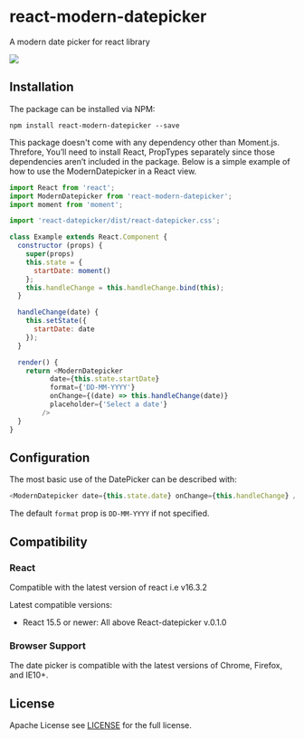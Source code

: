 # react-modern-datepicker
A modern date picker for react library

![](https://cloud.githubusercontent.com/assets/1412392/5339491/c40de124-7ee1-11e4-9f07-9276e2545f27.png)

## Installation

The package can be installed via NPM:

```
npm install react-modern-datepicker --save
```

This package doesn't come with any dependency other than Moment.js. Threfore, You’ll need to install React, PropTypes separately since those dependencies aren’t included in the package. Below is a simple example of how to use the ModernDatepicker in a React view.

```js
import React from 'react';
import ModernDatepicker from 'react-modern-datepicker';
import moment from 'moment';

import 'react-datepicker/dist/react-datepicker.css';

class Example extends React.Component {
  constructor (props) {
    super(props)
    this.state = {
      startDate: moment()
    };
    this.handleChange = this.handleChange.bind(this);
  }

  handleChange(date) {
    this.setState({
      startDate: date
    });
  }

  render() {
    return <ModernDatepicker 
          date={this.state.startDate} 
          format={'DD-MM-YYYY'} 
          onChange={(date) => this.handleChange(date)}
          placeholder={'Select a date'}
        />
  }
}
```

## Configuration

The most basic use of the DatePicker can be described with:

```js
<ModernDatepicker date={this.state.date} onChange={this.handleChange} />
```
The default `format` prop is `DD-MM-YYYY` if not specified.

## Compatibility

### React

Compatible with the latest version of react i.e v16.3.2

Latest compatible versions:
- React 15.5 or newer: All above React-datepicker v.0.1.0

### Browser Support

The date picker is compatible with the latest versions of Chrome, Firefox, and IE10+.

## License

 Apache License
 see [LICENSE](./LICENSE) for the full license.
